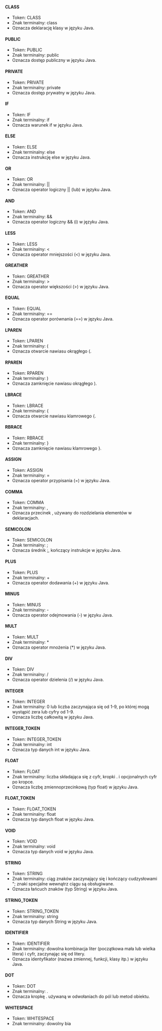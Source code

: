 #### CLASS
- Token: CLASS 
- Znak terminalny: class
- Oznacza deklarację klasy w języku Java.

#### PUBLIC
- Token: PUBLIC
- Znak terminalny: public
- Oznacza dostęp publiczny w języku Java.

#### PRIVATE
- Token: PRIVATE
- Znak terminalny: private
- Oznacza dostęp prywatny w języku Java.

#### IF
- Token: IF
- Znak terminalny: if
- Oznacza warunek if w języku Java.

#### ELSE
- Token: ELSE
- Znak terminalny: else
- Oznacza instrukcję else w języku Java.

#### OR
- Token: OR
- Znak terminalny: ||
- Oznacza operator logiczny || (lub) w języku Java.

#### AND
- Token: AND
- Znak terminalny: &&
- Oznacza operator logiczny && (i) w języku Java.

#### LESS
- Token: LESS
- Znak terminalny: <
- Oznacza operator mniejszości (<) w języku Java.

#### GREATHER
- Token: GREATHER
- Znak terminalny: >
- Oznacza operator większości (>) w języku Java.

#### EQUAL
- Token: EQUAL
- Znak terminalny: ==
- Oznacza operator porównania (==) w języku Java.

#### LPAREN
- Token: LPAREN
- Znak terminalny: (
- Oznacza otwarcie nawiasu okrągłego (.

#### RPAREN
- Token: RPAREN
- Znak terminalny: )
- Oznacza zamknięcie nawiasu okrągłego ).

#### LBRACE
- Token: LBRACE
- Znak terminalny: {
- Oznacza otwarcie nawiasu klamrowego {.

#### RBRACE
- Token: RBRACE
- Znak terminalny: }
- Oznacza zamknięcie nawiasu klamrowego }.

#### ASSIGN
- Token: ASSIGN
- Znak terminalny: =
- Oznacza operator przypisania (=) w języku Java.

#### COMMA
- Token: COMMA
- Znak terminalny: ,
- Oznacza przecinek , używany do rozdzielania elementów w deklaracjach.

#### SEMICOLON
- Token: SEMICOLON
- Znak terminalny: ;
- Oznacza średnik ;, kończący instrukcje w języku Java.

#### PLUS
- Token: PLUS
- Znak terminalny: +
- Oznacza operator dodawania (+) w języku Java.

#### MINUS
- Token: MINUS
- Znak terminalny: -
- Oznacza operator odejmowania (-) w języku Java.

#### MULT
- Token: MULT
- Znak terminalny: *
- Oznacza operator mnożenia (*) w języku Java.

#### DIV
- Token: DIV
- Znak terminalny: /
- Oznacza operator dzielenia (/) w języku Java.

#### INTEGER
- Token: INTEGER
- Znak terminalny: 0 lub liczba zaczynająca się od 1-9, po której mogą wystąpić zera lub cyfry od 1-9.
- Oznacza liczbę całkowitą w języku Java.

#### INTEGER_TOKEN
- Token: INTEGER_TOKEN
- Znak terminalny: int
- Oznacza typ danych int w języku Java.

#### FLOAT
- Token: FLOAT
- Znak terminalny: liczba składająca się z cyfr, kropki . i opcjonalnych cyfr po kropce.
- Oznacza liczbę zmiennoprzecinkową (typ float) w języku Java.

#### FLOAT_TOKEN
- Token: FLOAT_TOKEN
- Znak terminalny: float
- Oznacza typ danych float w języku Java.

#### VOID
- Token: VOID
- Znak terminalny: void
- Oznacza typ danych void w języku Java.

#### STRING
- Token: STRING
- Znak terminalny: ciąg znaków zaczynający się i kończący cudzysłowami "; znaki specjalne wewnątrz ciągu są obsługiwane.
- Oznacza łańcuch znaków (typ String) w języku Java.

#### STRING_TOKEN
- Token: STRING_TOKEN
- Znak terminalny: string
- Oznacza typ danych String w języku Java.

#### IDENTIFIER
- Token: IDENTIFIER
- Znak terminalny: dowolna kombinacja liter (początkowa mała lub wielka litera) i cyfr, zaczynając się od litery.
- Oznacza identyfikator (nazwa zmiennej, funkcji, klasy itp.) w języku Java.

#### DOT
- Token: DOT
- Znak terminalny: .
- Oznacza kropkę . używaną w odwołaniach do pól lub metod obiektu.

#### WHITESPACE
- Token: WHITESPACE
- Znak terminalny: dowolny bia
